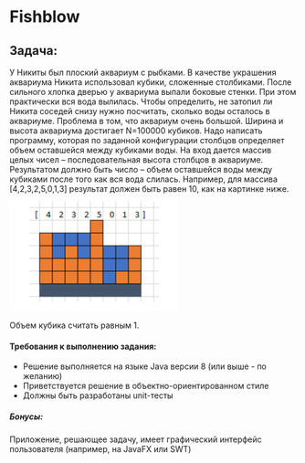 # Fishblow

## Задача:

У Никиты был плоский аквариум с рыбками. В качестве украшения аквариума Никита
использовал кубики, сложенные столбиками. После сильного хлопка дверью у
аквариума выпали боковые стенки. При этом практически вся вода вылилась. Чтобы
определить, не затопил ли Никита соседей снизу нужно посчитать, сколько воды
осталось в аквариуме. Проблема в том, что аквариум очень большой. Ширина и
высота аквариума достигает N=100000 кубиков.
Надо написать программу, которая по заданной конфигурации столбцов определяет
объем оставшейся между кубиками воды.
На вход дается массив целых чисел – последовательная высота столбцов в
аквариуме.
Результатом должно быть число – объем оставшейся воды между кубиками после того
как вся вода слилась.
Например, для массива [4,2,3,2,5,0,1,3] результат должен быть равен 10, как на
картинке ниже.

![fishblow](https://github.com/MaksimTy/Fishblow/blob/master/src/main/resources/icons/fishblow.png)

Объем кубика считать равным 1.

#### Требования к выполнению задания:
* Решение выполняется на языке Java версии 8 (или выше - по желанию)
* Приветствуется решение в объектно-ориентированном стиле
* Должны быть разработаны unit-тесты
##### Бонусы:
Приложение, решающее задачу, имеет графический интерфейс пользователя
(например, на JavaFX или SWT)
